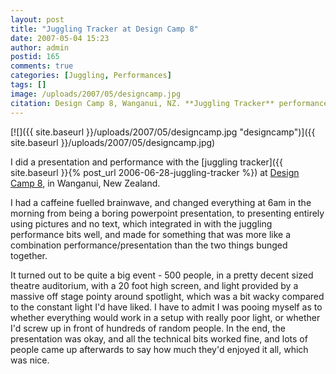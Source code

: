 ```yaml
---
layout: post
title: "Juggling Tracker at Design Camp 8"
date: 2007-05-04 15:23
author: admin
postid: 165
comments: true
categories: [Juggling, Performances]
tags: []
image: /uploads/2007/05/designcamp.jpg
citation: Design Camp 8, Wanganui, NZ. **Juggling Tracker** performance (in front of 500 people) (2007)
---
```

[![]({{ site.baseurl }}/uploads/2007/05/designcamp.jpg "designcamp")]({{ site.baseurl }}/uploads/2007/05/designcamp.jpg)

I did a presentation and performance with the [juggling tracker]({{ site.baseurl }}{% post_url 2006-06-28-juggling-tracker %}) at [Design Camp 8](http://wsd.ac.nz/designcamp8/), in Wanganui, New Zealand.

I had a caffeine fuelled brainwave, and changed everything at 6am in the morning from being a boring powerpoint presentation, to presenting entirely using pictures and no text, which integrated in with the juggling performance bits well, and made for something that was more like a combination performance/presentation than the two things bunged together.

It turned out to be quite a big event - 500 people, in a pretty decent sized theatre auditorium, with a 20 foot high screen, and light provided by a massive off stage pointy around spotlight, which was a bit wacky compared to the constant light I'd have liked. I have to admit I was pooing myself as to whether everything would work in a setup with really poor light, or whether I'd screw up in front of hundreds of random people. In the end, the presentation was okay, and all the technical bits worked fine, and lots of people came up afterwards to say how much they'd enjoyed it all, which was nice.

